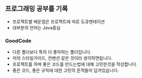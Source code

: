 ## 프로그래밍 공부를 기록
* 프로젝트별 배운점은 프로젝트에 따로 도큐멘테이션
* 대부분의 언어는 Java중심
### GoodCode
* 다른 폴더보다 특히 더 좋아하는 폴더입니다.
* 저의 스타일가이드, 컨벤션 같은 것이라 생각하면됩니다.
* 프로젝트를 하며 좋은 코드를 만드는법에 대해 고민한것을 작성합니다.
* 좋은 코드, 좋은 규칙에 대한 고민의 흔적들이 담겨있습니다.

